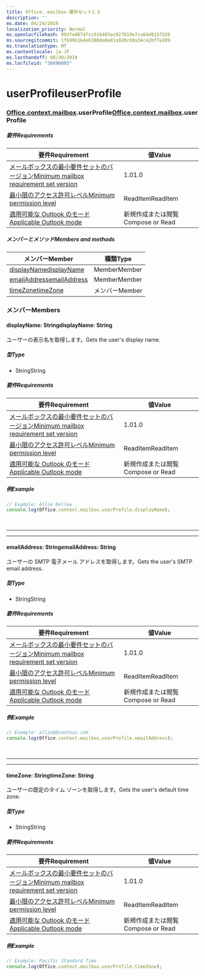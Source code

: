 ```yaml
---
title: Office.-mailbox-要件セット1.5
description: ''
ms.date: 04/24/2019
localization_priority: Normal
ms.openlocfilehash: 993fad674fcc616483ac927619e7ca64d81b7326
ms.sourcegitcommit: 1fb99b1b4e63868a0e81a928c69a34c42bf7e209
ms.translationtype: MT
ms.contentlocale: ja-JP
ms.lasthandoff: 08/30/2019
ms.locfileid: "36696093"
---
```

# <a name="userprofile"></a><span data-ttu-id="f435c-102">userProfile</span><span class="sxs-lookup"><span data-stu-id="f435c-102">userProfile</span></span>

### <a name="officeofficemdcontextofficecontextmdmailboxofficecontextmailboxmduserprofile"></a><span data-ttu-id="f435c-103">[Office](Office.md)[.context](Office.context.md)[.mailbox](Office.context.mailbox.md).userProfile</span><span class="sxs-lookup"><span data-stu-id="f435c-103">[Office](Office.md)[.context](Office.context.md)[.mailbox](Office.context.mailbox.md).userProfile</span></span>

##### <a name="requirements"></a><span data-ttu-id="f435c-104">要件</span><span class="sxs-lookup"><span data-stu-id="f435c-104">Requirements</span></span>

|<span data-ttu-id="f435c-105">要件</span><span class="sxs-lookup"><span data-stu-id="f435c-105">Requirement</span></span>| <span data-ttu-id="f435c-106">値</span><span class="sxs-lookup"><span data-stu-id="f435c-106">Value</span></span>|
|---|---|
|[<span data-ttu-id="f435c-107">メールボックスの最小要件セットのバージョン</span><span class="sxs-lookup"><span data-stu-id="f435c-107">Minimum mailbox requirement set version</span></span>](/office/dev/add-ins/reference/requirement-sets/outlook-api-requirement-sets)| <span data-ttu-id="f435c-108">1.0</span><span class="sxs-lookup"><span data-stu-id="f435c-108">1.0</span></span>|
|[<span data-ttu-id="f435c-109">最小限のアクセス許可レベル</span><span class="sxs-lookup"><span data-stu-id="f435c-109">Minimum permission level</span></span>](/outlook/add-ins/understanding-outlook-add-in-permissions)| <span data-ttu-id="f435c-110">ReadItem</span><span class="sxs-lookup"><span data-stu-id="f435c-110">ReadItem</span></span>|
|[<span data-ttu-id="f435c-111">適用可能な Outlook のモード</span><span class="sxs-lookup"><span data-stu-id="f435c-111">Applicable Outlook mode</span></span>](/outlook/add-ins/#extension-points)| <span data-ttu-id="f435c-112">新規作成または閲覧</span><span class="sxs-lookup"><span data-stu-id="f435c-112">Compose or Read</span></span>|

##### <a name="members-and-methods"></a><span data-ttu-id="f435c-113">メンバーとメソッド</span><span class="sxs-lookup"><span data-stu-id="f435c-113">Members and methods</span></span>

| <span data-ttu-id="f435c-114">メンバー</span><span class="sxs-lookup"><span data-stu-id="f435c-114">Member</span></span> | <span data-ttu-id="f435c-115">種類</span><span class="sxs-lookup"><span data-stu-id="f435c-115">Type</span></span> |
|--------|------|
| [<span data-ttu-id="f435c-116">displayName</span><span class="sxs-lookup"><span data-stu-id="f435c-116">displayName</span></span>](#displayname-string) | <span data-ttu-id="f435c-117">Member</span><span class="sxs-lookup"><span data-stu-id="f435c-117">Member</span></span> |
| [<span data-ttu-id="f435c-118">emailAddress</span><span class="sxs-lookup"><span data-stu-id="f435c-118">emailAddress</span></span>](#emailaddress-string) | <span data-ttu-id="f435c-119">Member</span><span class="sxs-lookup"><span data-stu-id="f435c-119">Member</span></span> |
| [<span data-ttu-id="f435c-120">timeZone</span><span class="sxs-lookup"><span data-stu-id="f435c-120">timeZone</span></span>](#timezone-string) | <span data-ttu-id="f435c-121">メンバー</span><span class="sxs-lookup"><span data-stu-id="f435c-121">Member</span></span> |

### <a name="members"></a><span data-ttu-id="f435c-122">メンバー</span><span class="sxs-lookup"><span data-stu-id="f435c-122">Members</span></span>

#### <a name="displayname-string"></a><span data-ttu-id="f435c-123">displayName: String</span><span class="sxs-lookup"><span data-stu-id="f435c-123">displayName: String</span></span>

<span data-ttu-id="f435c-124">ユーザーの表示名を取得します。</span><span class="sxs-lookup"><span data-stu-id="f435c-124">Gets the user's display name.</span></span>

##### <a name="type"></a><span data-ttu-id="f435c-125">型</span><span class="sxs-lookup"><span data-stu-id="f435c-125">Type</span></span>

*   <span data-ttu-id="f435c-126">String</span><span class="sxs-lookup"><span data-stu-id="f435c-126">String</span></span>

##### <a name="requirements"></a><span data-ttu-id="f435c-127">要件</span><span class="sxs-lookup"><span data-stu-id="f435c-127">Requirements</span></span>

|<span data-ttu-id="f435c-128">要件</span><span class="sxs-lookup"><span data-stu-id="f435c-128">Requirement</span></span>| <span data-ttu-id="f435c-129">値</span><span class="sxs-lookup"><span data-stu-id="f435c-129">Value</span></span>|
|---|---|
|[<span data-ttu-id="f435c-130">メールボックスの最小要件セットのバージョン</span><span class="sxs-lookup"><span data-stu-id="f435c-130">Minimum mailbox requirement set version</span></span>](/office/dev/add-ins/reference/requirement-sets/outlook-api-requirement-sets)| <span data-ttu-id="f435c-131">1.0</span><span class="sxs-lookup"><span data-stu-id="f435c-131">1.0</span></span>|
|[<span data-ttu-id="f435c-132">最小限のアクセス許可レベル</span><span class="sxs-lookup"><span data-stu-id="f435c-132">Minimum permission level</span></span>](/outlook/add-ins/understanding-outlook-add-in-permissions)| <span data-ttu-id="f435c-133">ReadItem</span><span class="sxs-lookup"><span data-stu-id="f435c-133">ReadItem</span></span>|
|[<span data-ttu-id="f435c-134">適用可能な Outlook のモード</span><span class="sxs-lookup"><span data-stu-id="f435c-134">Applicable Outlook mode</span></span>](/outlook/add-ins/#extension-points)| <span data-ttu-id="f435c-135">新規作成または閲覧</span><span class="sxs-lookup"><span data-stu-id="f435c-135">Compose or Read</span></span>|

##### <a name="example"></a><span data-ttu-id="f435c-136">例</span><span class="sxs-lookup"><span data-stu-id="f435c-136">Example</span></span>

```js
// Example: Allie Bellew
console.log(Office.context.mailbox.userProfile.displayName);
```

<br>

---
---

#### <a name="emailaddress-string"></a><span data-ttu-id="f435c-137">emailAddress: String</span><span class="sxs-lookup"><span data-stu-id="f435c-137">emailAddress: String</span></span>

<span data-ttu-id="f435c-138">ユーザーの SMTP 電子メール アドレスを取得します。</span><span class="sxs-lookup"><span data-stu-id="f435c-138">Gets the user's SMTP email address.</span></span>

##### <a name="type"></a><span data-ttu-id="f435c-139">型</span><span class="sxs-lookup"><span data-stu-id="f435c-139">Type</span></span>

*   <span data-ttu-id="f435c-140">String</span><span class="sxs-lookup"><span data-stu-id="f435c-140">String</span></span>

##### <a name="requirements"></a><span data-ttu-id="f435c-141">要件</span><span class="sxs-lookup"><span data-stu-id="f435c-141">Requirements</span></span>

|<span data-ttu-id="f435c-142">要件</span><span class="sxs-lookup"><span data-stu-id="f435c-142">Requirement</span></span>| <span data-ttu-id="f435c-143">値</span><span class="sxs-lookup"><span data-stu-id="f435c-143">Value</span></span>|
|---|---|
|[<span data-ttu-id="f435c-144">メールボックスの最小要件セットのバージョン</span><span class="sxs-lookup"><span data-stu-id="f435c-144">Minimum mailbox requirement set version</span></span>](/office/dev/add-ins/reference/requirement-sets/outlook-api-requirement-sets)| <span data-ttu-id="f435c-145">1.0</span><span class="sxs-lookup"><span data-stu-id="f435c-145">1.0</span></span>|
|[<span data-ttu-id="f435c-146">最小限のアクセス許可レベル</span><span class="sxs-lookup"><span data-stu-id="f435c-146">Minimum permission level</span></span>](/outlook/add-ins/understanding-outlook-add-in-permissions)| <span data-ttu-id="f435c-147">ReadItem</span><span class="sxs-lookup"><span data-stu-id="f435c-147">ReadItem</span></span>|
|[<span data-ttu-id="f435c-148">適用可能な Outlook のモード</span><span class="sxs-lookup"><span data-stu-id="f435c-148">Applicable Outlook mode</span></span>](/outlook/add-ins/#extension-points)| <span data-ttu-id="f435c-149">新規作成または閲覧</span><span class="sxs-lookup"><span data-stu-id="f435c-149">Compose or Read</span></span>|

##### <a name="example"></a><span data-ttu-id="f435c-150">例</span><span class="sxs-lookup"><span data-stu-id="f435c-150">Example</span></span>

```js
// Example: allieb@contoso.com
console.log(Office.context.mailbox.userProfile.emailAddress);
```

<br>

---
---

#### <a name="timezone-string"></a><span data-ttu-id="f435c-151">timeZone: String</span><span class="sxs-lookup"><span data-stu-id="f435c-151">timeZone: String</span></span>

<span data-ttu-id="f435c-152">ユーザーの既定のタイム ゾーンを取得します。</span><span class="sxs-lookup"><span data-stu-id="f435c-152">Gets the user's default time zone.</span></span>

##### <a name="type"></a><span data-ttu-id="f435c-153">型</span><span class="sxs-lookup"><span data-stu-id="f435c-153">Type</span></span>

*   <span data-ttu-id="f435c-154">String</span><span class="sxs-lookup"><span data-stu-id="f435c-154">String</span></span>

##### <a name="requirements"></a><span data-ttu-id="f435c-155">要件</span><span class="sxs-lookup"><span data-stu-id="f435c-155">Requirements</span></span>

|<span data-ttu-id="f435c-156">要件</span><span class="sxs-lookup"><span data-stu-id="f435c-156">Requirement</span></span>| <span data-ttu-id="f435c-157">値</span><span class="sxs-lookup"><span data-stu-id="f435c-157">Value</span></span>|
|---|---|
|[<span data-ttu-id="f435c-158">メールボックスの最小要件セットのバージョン</span><span class="sxs-lookup"><span data-stu-id="f435c-158">Minimum mailbox requirement set version</span></span>](/office/dev/add-ins/reference/requirement-sets/outlook-api-requirement-sets)| <span data-ttu-id="f435c-159">1.0</span><span class="sxs-lookup"><span data-stu-id="f435c-159">1.0</span></span>|
|[<span data-ttu-id="f435c-160">最小限のアクセス許可レベル</span><span class="sxs-lookup"><span data-stu-id="f435c-160">Minimum permission level</span></span>](/outlook/add-ins/understanding-outlook-add-in-permissions)| <span data-ttu-id="f435c-161">ReadItem</span><span class="sxs-lookup"><span data-stu-id="f435c-161">ReadItem</span></span>|
|[<span data-ttu-id="f435c-162">適用可能な Outlook のモード</span><span class="sxs-lookup"><span data-stu-id="f435c-162">Applicable Outlook mode</span></span>](/outlook/add-ins/#extension-points)| <span data-ttu-id="f435c-163">新規作成または閲覧</span><span class="sxs-lookup"><span data-stu-id="f435c-163">Compose or Read</span></span>|

##### <a name="example"></a><span data-ttu-id="f435c-164">例</span><span class="sxs-lookup"><span data-stu-id="f435c-164">Example</span></span>

```js
// Example: Pacific Standard Time
console.log(Office.context.mailbox.userProfile.timeZone);
```
